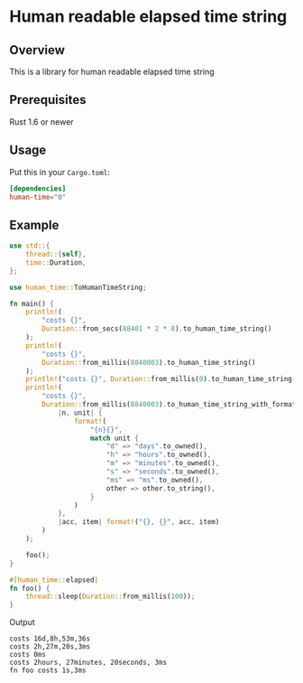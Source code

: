 # Human readable elapsed time string

## Overview

This is a library for human readable elapsed time string

## Prerequisites

Rust 1.6 or newer

## Usage

Put this in your `Cargo.toml`:

```toml
[dependencies]
human-time="0"
```

## Example

```rust
use std::{
    thread::{self},
    time::Duration,
};

use human_time::ToHumanTimeString;

fn main() {
    println!(
        "costs {}",
        Duration::from_secs(88401 * 2 * 8).to_human_time_string()
    );
    println!(
        "costs {}",
        Duration::from_millis(8840003).to_human_time_string()
    );
    println!("costs {}", Duration::from_millis(0).to_human_time_string());
    println!(
        "costs {}",
        Duration::from_millis(8840003).to_human_time_string_with_format(
            |n, unit| {
                format!(
                    "{n}{}",
                    match unit {
                        "d" => "days".to_owned(),
                        "h" => "hours".to_owned(),
                        "m" => "minutes".to_owned(),
                        "s" => "seconds".to_owned(),
                        "ms" => "ms".to_owned(),
                        other => other.to_string(),
                    }
                )
            },
            |acc, item| format!("{}, {}", acc, item)
        )
    );

    foo();
}

#[human_time::elapsed]
fn foo() {
    thread::sleep(Duration::from_millis(100));
}
```
Output
```text
costs 16d,8h,53m,36s
costs 2h,27m,20s,3ms
costs 0ms
costs 2hours, 27minutes, 20seconds, 3ms
fn foo costs 1s,3ms
```